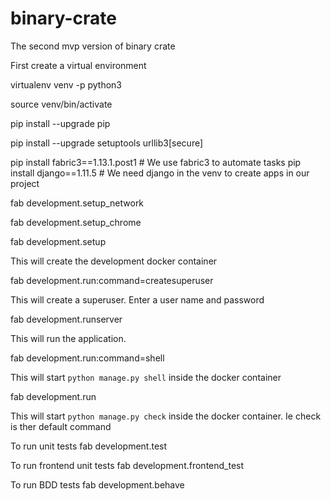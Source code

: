 # binary-crate
The second mvp version of binary crate

First create a virtual environment

virtualenv venv -p python3

source venv/bin/activate

pip install --upgrade pip 

pip install --upgrade setuptools urllib3[secure]

pip install fabric3==1.13.1.post1  # We use fabric3 to automate tasks
pip install django==1.11.5  # We need django in the venv to create apps in our project

fab development.setup_network

fab development.setup_chrome

fab development.setup

This will create the development docker container

fab development.run:command=createsuperuser

This will create a superuser. Enter a user name and password

fab development.runserver

This will run the application. 

fab development.run:command=shell

This will start `python manage.py shell` inside the docker container

fab development.run

This will start `python manage.py check` inside the docker container.
Ie check is ther default command


To run unit tests fab development.test

To run frontend unit tests fab development.frontend_test

To run BDD tests fab development.behave
